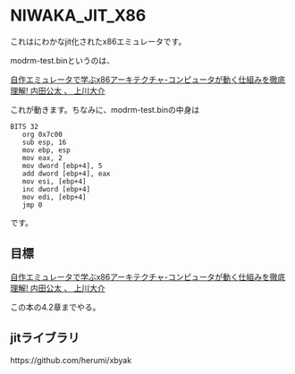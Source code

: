 # NIWAKA_JIT_X86
これはにわかなjit化されたx86エミュレータです。


modrm-test.binというのは、

 <a href="https://www.amazon.co.jp/%E8%87%AA%E4%BD%9C%E3%82%A8%E3%83%9F%E3%83%A5%E3%83%AC%E3%83%BC%E3%82%BF%E3%81%A7%E5%AD%A6%E3%81%B6x86%E3%82%A2%E3%83%BC%E3%82%AD%E3%83%86%E3%82%AF%E3%83%81%E3%83%A3-%E3%82%B3%E3%83%B3%E3%83%94%E3%83%A5%E3%83%BC%E3%82%BF%E3%81%8C%E5%8B%95%E3%81%8F%E4%BB%95%E7%B5%84%E3%81%BF%E3%82%92%E5%BE%B9%E5%BA%95%E7%90%86%E8%A7%A3-%E5%86%85%E7%94%B0%E5%85%AC%E5%A4%AA/dp/4839954747/ref=sr_1_1?__mk_ja_JP=%E3%82%AB%E3%82%BF%E3%82%AB%E3%83%8A&keywords=%E8%87%AA%E4%BD%9C%E3%82%A8%E3%83%9F%E3%83%A5%E3%83%AC%E3%83%BC%E3%82%BF&qid=1638354148&s=books&sr=1-1">自作エミュレータで学ぶx86アーキテクチャ-コンピュータが動く仕組みを徹底理解! 
 内田公太 、 上川大介</a>

 これが動きます。ちなみに、modrm-test.binの中身は

 ```
BITS 32
    org 0x7c00
    sub esp, 16
    mov ebp, esp
    mov eax, 2
    mov dword [ebp+4], 5
    add dword [ebp+4], eax
    mov esi, [ebp+4]
    inc dword [ebp+4]
    mov edi, [ebp+4]
    jmp 0

 ```

 です。

<h2>目標</h2>
 <a href="https://www.amazon.co.jp/%E8%87%AA%E4%BD%9C%E3%82%A8%E3%83%9F%E3%83%A5%E3%83%AC%E3%83%BC%E3%82%BF%E3%81%A7%E5%AD%A6%E3%81%B6x86%E3%82%A2%E3%83%BC%E3%82%AD%E3%83%86%E3%82%AF%E3%83%81%E3%83%A3-%E3%82%B3%E3%83%B3%E3%83%94%E3%83%A5%E3%83%BC%E3%82%BF%E3%81%8C%E5%8B%95%E3%81%8F%E4%BB%95%E7%B5%84%E3%81%BF%E3%82%92%E5%BE%B9%E5%BA%95%E7%90%86%E8%A7%A3-%E5%86%85%E7%94%B0%E5%85%AC%E5%A4%AA/dp/4839954747/ref=sr_1_1?__mk_ja_JP=%E3%82%AB%E3%82%BF%E3%82%AB%E3%83%8A&keywords=%E8%87%AA%E4%BD%9C%E3%82%A8%E3%83%9F%E3%83%A5%E3%83%AC%E3%83%BC%E3%82%BF&qid=1638354148&s=books&sr=1-1">自作エミュレータで学ぶx86アーキテクチャ-コンピュータが動く仕組みを徹底理解! 
 内田公太 、 上川大介</a>
 
 この本の4.2章までやる。
 
 <h2>jitライブラリ</h2>
 https://github.com/herumi/xbyak